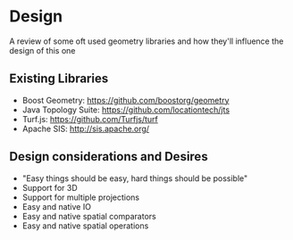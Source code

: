 # Design
A review of some oft used geometry libraries and how they'll influence the design of this one

## Existing Libraries 
- Boost Geometry: https://github.com/boostorg/geometry
- Java Topology Suite: https://github.com/locationtech/jts
- Turf.js: https://github.com/Turfjs/turf
- Apache SIS: http://sis.apache.org/

## Design considerations and Desires
- "Easy things should be easy, hard things should be possible"
- Support for 3D
- Support for multiple projections 
- Easy and native IO 
- Easy and native spatial comparators
- Easy and native spatial operations

